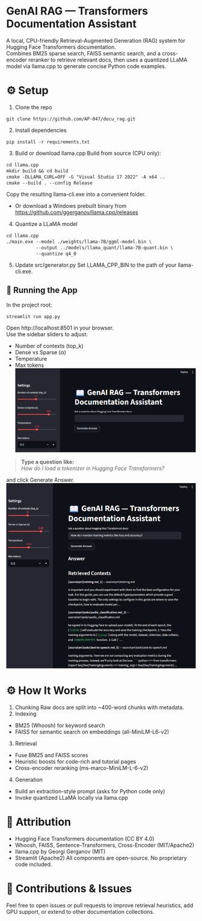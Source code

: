 # GenAI RAG — Transformers Documentation Assistant
 
A local, CPU-friendly Retrieval-Augmented Generation (RAG) system for Hugging Face Transformers documentation.
<br> Combines BM25 sparse search, FAISS semantic search, and a cross-encoder reranker to retrieve relevant docs, then uses a quantized LLaMA model via llama.cpp to generate concise Python code examples.

# ⚙️ Setup

1. Clone the repo
```
git clone https://github.com/AP-047/docu_rag.git
```

2. Install dependencies
```
pip install -r requirements.txt
```

3. Build or download llama.cpp
Build from source (CPU only):
```
cd llama.cpp
mkdir build && cd build
cmake -DLLAMA_CURL=OFF -G "Visual Studio 17 2022" -A x64 ..
cmake --build . --config Release
```
Copy the resulting llama-cli.exe into a convenient folder.

- Or download a Windows prebuilt binary from
https://github.com/ggerganov/llama.cpp/releases

4. Quantize a LLaMA model
```
cd llama.cpp
./main.exe --model ./weights/llama-7B/ggml-model.bin \
           --output ../models/llama_quant/llama-7B-quant.bin \
           --quantize q4_0
```

5. Update src/generator.py
Set LLAMA_CPP_BIN to the path of your llama-cli.exe.

🚀 Running the App
---

In the project root:
```
streamlit run app.py
```
Open http://localhost:8501 in your browser.
<br>
Use the sidebar sliders to adjust:
- Number of contexts (top_k)
- Dense vs Sparse (α)
- Temperature
- Max tokens
<br> <img src="data\cover_images\image_1.png" alt="Detective Profile" width="700" height="auto">


> **Type a question like:**  
> *How do I load a tokenizer in Hugging Face Transformers?*

and click Generate Answer.
<br> <img src="data\cover_images\image_2.png" alt="Detective Profile" width="700" height="auto">


# ⚙️ How It Works
1. Chunking
Raw docs are split into ~400-word chunks with metadata.
2. Indexing
- BM25 (Whoosh) for keyword search
- FAISS for semantic search on embeddings (all-MiniLM-L6-v2)
3. Retrieval
- Fuse BM25 and FAISS scores
- Heuristic boosts for code-rich and tutorial pages
- Cross-encoder reranking (ms-marco-MiniLM-L-6-v2)
4. Generation
- Build an extraction-style prompt (asks for Python code only)
- Invoke quantized LLaMA locally via llama.cpp

# 📄 Attribution
- Hugging Face Transformers documentation (CC BY 4.0)
- Whoosh, FAISS, Sentence-Transformers, Cross-Encoder (MIT/Apache2)
- llama.cpp by Georgi Gerganov (MIT)
- Streamlit (Apache2)
All components are open-source. No proprietary code included.

# 🙏 Contributions & Issues
Feel free to open issues or pull requests to improve retrieval heuristics, add GPU support, or extend to other documentation collections.
